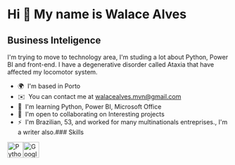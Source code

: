 Hi 👋 My name is Walace Alves
=============================

Business Inteligence
----------------------

I'm trying to move to technology area, I'm studing a lot about Python, Power BI and front-end. I have a degenerative disorder called Ataxia that have affected my locomotor system.

*   🌍  I'm based in Porto
*   ✉️  You can contact me at [walacealves.mvn@gmail.com](mailto:walacealves.mvn@gmail.com)
*   🧠  I'm learning Python, Power BI, Microsoft Office
*   🤝  I'm open to collaborating on Interesting projects
*   ⚡  I'm Brazilian, 53, and worked for many multinationals entreprises., I'm a writer also.### Skills 
<p align="left">
<a href="https://www.python.org/" target="_blank" rel="noreferrer"><img src="https://raw.githubusercontent.com/danielcranney/readme-generator/main/public/icons/skills/python-colored.svg" width="36" height="36" alt="Python" /></a><a href="https://cloud.google.com/" target="_blank" rel="noreferrer"><img src="https://raw.githubusercontent.com/danielcranney/readme-generator/main/public/icons/skills/googlecloud-colored.svg" width="36" height="36" alt="Google Cloud" /></a>
